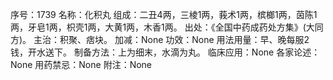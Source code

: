 序号：1739
名称：化积丸
组成：二丑4两，三棱1两，莪术1两，槟榔1两，茵陈1两，牙皂1两，枳壳1两，大黄1两，木香1两。
出处：《全国中药成药处方集》(大同方)。
主治：积聚、痞块。
加减：None
功效：None
用法用量：早、晚每服2钱，开水送下。
制备方法：上为细末，水滴为丸。
临床应用：None
各家论述：None
用药禁忌：None
附注：None
